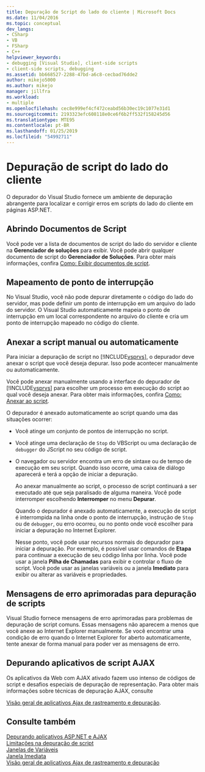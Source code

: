 ```yaml
---
title: Depuração de Script do lado do cliente | Microsoft Docs
ms.date: 11/04/2016
ms.topic: conceptual
dev_langs:
- CSharp
- VB
- FSharp
- C++
helpviewer_keywords:
- debugging [Visual Studio], client-side scripts
- client-side scripts, debugging
ms.assetid: bb668527-2288-47bd-a6c8-cecbad76dde2
author: mikejo5000
ms.author: mikejo
manager: jillfra
ms.workload:
- multiple
ms.openlocfilehash: cec8e999ef4cf472ceabd56b30ec19c1077e31d1
ms.sourcegitcommit: 2193323efc608118e0ce6f6b2ff532f158245d56
ms.translationtype: MTE95
ms.contentlocale: pt-BR
ms.lasthandoff: 01/25/2019
ms.locfileid: "54992711"
---
```

# <a name="client-side-script-debugging"></a>Depuração de script do lado do cliente
O depurador do Visual Studio fornece um ambiente de depuração abrangente para localizar e corrigir erros em scripts do lado do cliente em páginas ASP.NET.  
  
## <a name="opening-script-documents"></a>Abrindo Documentos de Script  
Você pode ver a lista de documentos de script do lado do servidor e cliente na **Gerenciador de soluções** para exibir. Você pode abrir qualquer documento de script do **Gerenciador de Soluções**. Para obter mais informações, confira [Como: Exibir documentos de script](../debugger/how-to-view-script-documents.md).  
  
## <a name="breakpoint-mapping"></a>Mapeamento de ponto de interrupção  
 No Visual Studio, você não pode depurar diretamente o código do lado do servidor, mas pode definir um ponto de interrupção em um arquivo do lado do servidor. O Visual Studio automaticamente mapeia o ponto de interrupção em um local correspondente no arquivo do cliente e cria um ponto de interrupção mapeado no código do cliente.  
  
## <a name="manually-or-automatically-attaching-to-script"></a>Anexar a script manual ou automaticamente  
 Para iniciar a depuração de script no [!INCLUDE[vsprvs](../code-quality/includes/vsprvs_md.md)], o depurador deve anexar o script que você deseja depurar. Isso pode acontecer manualmente ou automaticamente.  
  
 Você pode anexar manualmente usando a interface do depurador de [!INCLUDE[vsprvs](../code-quality/includes/vsprvs_md.md)] para escolher um processo em execução do script ao qual você deseja anexar. Para obter mais informações, confira [Como: Anexar ao script](../debugger/how-to-attach-to-script.md).  
  
 O depurador é anexado automaticamente ao script quando uma das situações ocorrer:  
  
- Você atinge um conjunto de pontos de interrupção no script.  
  
- Você atinge uma declaração de `Stop` do VBScript ou uma declaração de `debugger` do JScript no seu código de script.  
  
- O navegador ou servidor encontra um erro de sintaxe ou de tempo de execução em seu script. Quando isso ocorre, uma caixa de diálogo aparecerá e terá a opção de iniciar a depuração.  
  
  Ao anexar manualmente ao script, o processo de script continuará a ser executado até que seja paralisado de alguma maneira. Você pode interromper escolhendo **Interromper** no menu **Depurar**.  
  
  Quando o depurador é anexado automaticamente, a execução de script é interrompida na linha onde o ponto de interrupção, instrução de `Stop` ou de `debugger`, ou erro ocorreu, ou no ponto onde você escolher para iniciar a depuração no Internet Explorer.  
  
  Nesse ponto, você pode usar recursos normais do depurador para iniciar a depuração. Por exemplo, é possível usar comandos de **Etapa** para continuar a execução de seu código linha por linha. Você pode usar a janela **Pilha de Chamadas** para exibir e controlar o fluxo de script. Você pode usar as janelas variáveis ou a janela **Imediato** para exibir ou alterar as variáveis e propriedades.  
  
## <a name="enhanced-error-messages-for-script-debugging"></a>Mensagens de erro aprimoradas para depuração de scripts  
 Visual Studio fornece mensagens de erro aprimoradas para problemas de depuração de script comuns. Essas mensagens não aparecem a menos que você anexe ao Internet Explorer manualmente. Se você encontrar uma condição de erro quando o Internet Explorer for aberto automaticamente, tente anexar de forma manual para poder ver as mensagens de erro.  
  
## <a name="debugging-ajax-script-applications"></a>Depurando aplicativos de script AJAX  
 Os aplicativos da Web com AJAX ativado fazem uso intenso de códigos de script e desafios especiais de depuração de representação. Para obter mais informações sobre técnicas de depuração AJAX, consulte  
  
 [Visão geral de aplicativos Ajax de rastreamento e depuração](https://msdn.microsoft.com/Library/92684ea0-7bb4-4a34-9203-3aa6394ce375).  
  
## <a name="see-also"></a>Consulte também  
 [Depurando aplicativos ASP.NET e AJAX](/visualstudio/debugger/how-to-enable-debugging-for-aspnet-applications)   
 [Limitações na depuração de script](../debugger/limitations-on-script-debugging.md)   
 [Janelas de Variáveis](../debugger/debugger-windows.md)   
 [Janela Imediata](../ide/reference/immediate-window.md)   
 [Visão geral de aplicativos Ajax de rastreamento e depuração](https://msdn.microsoft.com/Library/92684ea0-7bb4-4a34-9203-3aa6394ce375)

